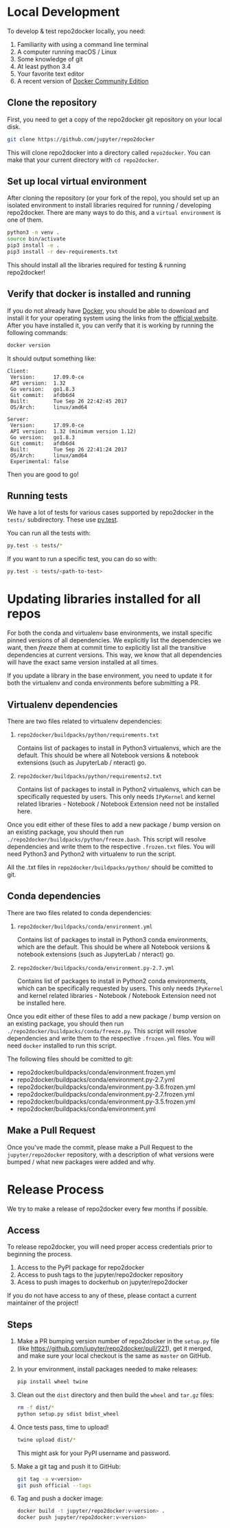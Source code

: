 # Local Development

To develop & test repo2docker locally, you need:

1. Familiarity with using a command line terminal
2. A computer running macOS / Linux
3. Some knowledge of git
4. At least python 3.4
5. Your favorite text editor
6. A recent version of [Docker Community Edition](https://www.docker.com/community-edition)

## Clone the repository

First, you need to get a copy of the repo2docker git repository on your local
disk.

```bash
git clone https://github.com/jupyter/repo2docker
```

This will clone repo2docker into a directory called `repo2docker`. You can
make that your current directory with `cd repo2docker`.

## Set up local virtual environment

After cloning the repository (or your fork of the repo), you should set up an
isolated environment to install libraries required for running / developing 
repo2docker. There are many ways to do this, and a `virtual environment` is
one of them.

```bash
python3 -m venv .
source bin/activate
pip3 install -e .
pip3 install -r dev-requirements.txt
```

This should install all the libraries required for testing & running repo2docker!

## Verify that docker is installed and running

If you do not already have [Docker](https://www.docker.com/), you should be able
to download and install it for your operating system using the links from the
[official website](https://www.docker.com/community-edition). After you have
installed it, you can verify that it is working by running the following commands:

```bash
docker version
```

It should output something like:

```
Client:
 Version:      17.09.0-ce
 API version:  1.32
 Go version:   go1.8.3
 Git commit:   afdb6d4
 Built:        Tue Sep 26 22:42:45 2017
 OS/Arch:      linux/amd64

Server:
 Version:      17.09.0-ce
 API version:  1.32 (minimum version 1.12)
 Go version:   go1.8.3
 Git commit:   afdb6d4
 Built:        Tue Sep 26 22:41:24 2017
 OS/Arch:      linux/amd64
 Experimental: false
```

Then you are good to go!

## Running tests

We have a lot of tests for various cases supported by repo2docker in the `tests/`
subdirectory. These use [py.test](https://docs.pytest.org/).

You can run all the tests with:

```bash
py.test -s tests/*
```

If you want to run a specific test, you can do so with:

```bash
py.test -s tests/<path-to-test>
```

# Updating libraries installed for all repos

For both the conda and virtualenv base environments, we install specific
pinned versions of all dependencies. We explicitly list the dependencies
we want, then *freeze* them at commit time to explicitly list all the
transitive dependencies at current versions. This way, we know that
all dependencies will have the exact same version installed at all times.

If you update a library in the base environment, you need to update it
for both the virtualenv and conda environments before submitting a PR.

## Virtualenv dependencies

There are two files related to virtualenv dependencies:

1. `repo2docker/buildpacks/python/requirements.txt`

   Contains list of packages to install in Python3 virtualenvs,
   which are the default. This should be where all Notebook versions &
   notebook extensions (such as JupyterLab / nteract) go.

2. `repo2docker/buildpacks/python/requirements2.txt`

   Contains list of packages to install in Python2 virtualenvs, which
   can be specifically requested by users. This only needs `IPyKernel`
   and kernel related libraries - Notebook / Notebook Extension need
   not be installed here.

Once you edit either of these files to add a new package / bump version on
an existing package, you should then run `./repo2docker/buildpacks/python/freeze.bash`.
This script will resolve dependencies and write them to the respective `.frozen.txt`
files. You will need Python3 and Python2 with virtualenv to run the script.

All the .txt files in `repo2docker/buildpacks/python/` should be comitted to git.

## Conda dependencies

There are two files related to conda dependencies:

1. `repo2docker/buildpacks/conda/environment.yml`

   Contains list of packages to install in Python3 conda environments,
   which are the default. This should be where all Notebook versions &
   notebook extensions (such as JupyterLab / nteract) go.

2. `repo2docker/buildpacks/conda/environment.py-2.7.yml`

   Contains list of packages to install in Python2 conda environments, which
   can be specifically requested by users. This only needs `IPyKernel`
   and kernel related libraries - Notebook / Notebook Extension need
   not be installed here.

Once you edit either of these files to add a new package / bump version on
an existing package, you should then run `./repo2docker/buildpacks/conda/freeze.py`.
This script will resolve dependencies and write them to the respective `.frozen.yml`
files. You will need `docker` installed to run this script.

The following files should be comitted to git:

- repo2docker/buildpacks/conda/environment.frozen.yml
- repo2docker/buildpacks/conda/environment.py-2.7.yml
- repo2docker/buildpacks/conda/environment.py-3.6.frozen.yml
- repo2docker/buildpacks/conda/environment.py-2.7.frozen.yml
- repo2docker/buildpacks/conda/environment.py-3.5.frozen.yml
- repo2docker/buildpacks/conda/environment.yml

## Make a Pull Request

Once you've made the commit, please make a Pull Request to the `jupyter/repo2docker`
repository, with a description of what versions were bumped / what new packages were
added and why.

# Release Process

We try to make a release of repo2docker every few months if possible.

## Access

To release repo2docker, you will need proper access credentials prior to beginning the process.

1. Access to the PyPI package for repo2docker
2. Access to push tags to the jupyter/repo2docker repository
3. Acess to push images to dockerhub on jupyter/repo2docker

If you do not have access to any of these, please contact a current maintainer of the project!

## Steps

1. Make a PR bumping version number of repo2docker in the
   `setup.py` file (like https://github.com/jupyter/repo2docker/pull/221),
   get it merged, and make sure your local checkout is the
   same as `master` on GitHub.

2. In your environment, install packages needed to make releases:
   ```bash
   pip install wheel twine
   ```

3. Clean out the `dist` directory and then build the `wheel` and `tar.gz` files:
   ```bash
   rm -f dist/*
   python setup.py sdist bdist_wheel
   ```
4. Once tests pass, time to upload! 
   ```bash
   twine upload dist/*
   ```
   
   This might ask for your PyPI username and password.
   
5. Make a git tag and push it to GitHub:
   ```bash
   git tag -a v<version>
   git push official --tags
   ```

6. Tag and push a docker image:
   ```bash
   docker build -t jupyter/repo2docker:v<version> .
   docker push jupyter/repo2docker:v<version>
   ```
